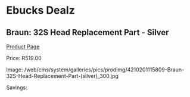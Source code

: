 
# Ebucks Dealz
## Braun: 32S Head Replacement Part - Silver
[Product Page](https://www.ebucks.com/web/shop/productSelected.do?prodId=627543320&catId=1186081080)

Price: R519.00

Image: /web/cms/system/galleries/pics/prodimg/4210201115809-Braun-32S-Head-Replacement-Part-(silver)_300.jpg

Savings: 


	